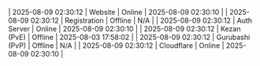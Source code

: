 | 2025-08-09 02:30:12 | Website | Online | 2025-08-09 02:30:10 |
| 2025-08-09 02:30:12 | Registration | Offline | N/A |
| 2025-08-09 02:30:12 | Auth Server | Online | 2025-08-09 02:30:10 |
| 2025-08-09 02:30:12 | Kezan (PvE) | Offline | 2025-08-03 17:58:02 |
| 2025-08-09 02:30:12 | Gurubashi (PvP) | Offline | N/A |
| 2025-08-09 02:30:12 | Cloudflare | Online | 2025-08-09 02:30:10 |
